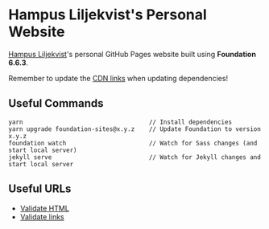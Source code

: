 # Hampus Liljekvist's Personal Website

[Hampus Liljekvist](https://twitter.com/hlilje)'s personal GitHub Pages website built using **Foundation 6.6.3**.

Remember to update the [CDN links](https://github.com/hlilje/hlilje.github.io/blob/master/_includes/scripts.html) when updating dependencies!

## Useful Commands

```
yarn                                   // Install dependencies
yarn upgrade foundation-sites@x.y.z    // Update Foundation to version x.y.z
foundation watch                       // Watch for Sass changes (and start local server)
jekyll serve                           // Watch for Jekyll changes and start local server
```

## Useful URLs

- [Validate HTML](https://validator.w3.org/nu/?doc=https%3A%2F%2Fhlilje.com%2F)
- [Validate links](https://validator.w3.org/checklink?uri=https%3A%2F%2Fhlilje.com%2F&hide_type=all&depth=&check=Check)
